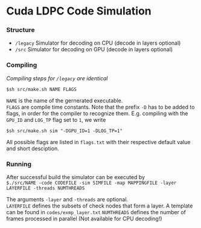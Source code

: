 # Cuda LDPC Code Simulation
### Structure
* `/legacy` Simulator for decoding on CPU (decode in layers optional)
* `/src` Simulator for decoding on GPU (decode in layers optional)

### Compiling
*Compiling steps for `/legacy` are identical*

`$sh src/make.sh NAME FLAGS`

`NAME` is the name of the gernerated executable.  
`FLAGS` are compile time constants. Note that the prefix `-D` has to be added to flags, in order for the compiler to recognize them. E.g. compiling with the `GPU_ID` and `LOG_TP` flag set to `1`, we write

`$sh src/make.sh sim "-DGPU_ID=1 -DLOG_TP=1"`

All possible flags are listed in `flags.txt` with their respective default value and short desciption.

### Running
After successful build the simulator can be executed by  
`$./src/NAME -code CODEFILE -sim SIMFILE -map MAPPINGFILE -layer LAYERFILE -threads NUMTHREADS`  

The arguments `-layer` and `-threads` are optional.  
`LAYERFILE` defines the subsets of check nodes that form a layer. A template can be found in `codes/exmp_layer.txt`
`NUMTHREADS` defines the number of frames processed in parallel (Not available for CPU decoding!)
